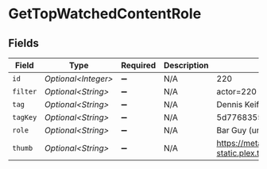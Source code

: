 # GetTopWatchedContentRole


## Fields

| Field                                                                         | Type                                                                          | Required                                                                      | Description                                                                   | Example                                                                       |
| ----------------------------------------------------------------------------- | ----------------------------------------------------------------------------- | ----------------------------------------------------------------------------- | ----------------------------------------------------------------------------- | ----------------------------------------------------------------------------- |
| `id`                                                                          | *Optional\<Integer>*                                                          | :heavy_minus_sign:                                                            | N/A                                                                           | 220                                                                           |
| `filter`                                                                      | *Optional\<String>*                                                           | :heavy_minus_sign:                                                            | N/A                                                                           | actor=220                                                                     |
| `tag`                                                                         | *Optional\<String>*                                                           | :heavy_minus_sign:                                                            | N/A                                                                           | Dennis Keiffer                                                                |
| `tagKey`                                                                      | *Optional\<String>*                                                           | :heavy_minus_sign:                                                            | N/A                                                                           | 5d77683554f42c001f8c4708                                                      |
| `role`                                                                        | *Optional\<String>*                                                           | :heavy_minus_sign:                                                            | N/A                                                                           | Bar Guy (uncredited)                                                          |
| `thumb`                                                                       | *Optional\<String>*                                                           | :heavy_minus_sign:                                                            | N/A                                                                           | https://metadata-static.plex.tv/6/people/648e9a7ea1d537bccfcd7615134b78ce.jpg |
